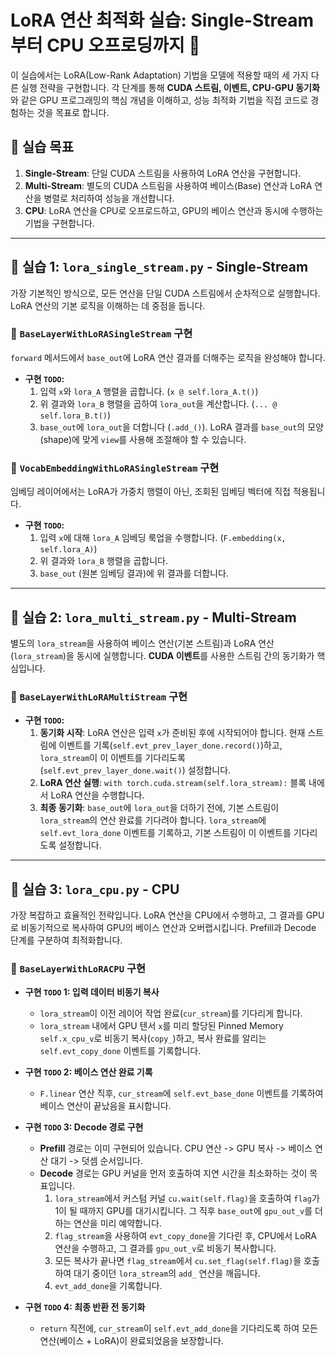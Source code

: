 # LoRA 연산 최적화 실습: Single-Stream부터 CPU 오프로딩까지 🚀

이 실습에서는 LoRA(Low-Rank Adaptation) 기법을 모델에 적용할 때의 세 가지 다른 실행 전략을 구현합니다. 각 단계를 통해 **CUDA 스트림, 이벤트, CPU-GPU 동기화**와 같은 GPU 프로그래밍의 핵심 개념을 이해하고, 성능 최적화 기법을 직접 코드로 경험하는 것을 목표로 합니다.

## 🎯 실습 목표

1.  **Single-Stream**: 단일 CUDA 스트림을 사용하여 LoRA 연산을 구현합니다.
2.  **Multi-Stream**: 별도의 CUDA 스트림을 사용하여 베이스(Base) 연산과 LoRA 연산을 병렬로 처리하여 성능을 개선합니다.
3.  **CPU**: LoRA 연산을 CPU로 오프로드하고, GPU의 베이스 연산과 동시에 수행하는 기법을 구현합니다.

***

## 📂 실습 1: `lora_single_stream.py` - Single-Stream

가장 기본적인 방식으로, 모든 연산을 단일 CUDA 스트림에서 순차적으로 실행합니다. LoRA 연산의 기본 로직을 이해하는 데 중점을 둡니다.

### 📝 `BaseLayerWithLoRASingleStream` 구현

`forward` 메서드에서 `base_out`에 LoRA 연산 결과를 더해주는 로직을 완성해야 합니다.

* **구현 `TODO`:**
    1.  입력 `x`와 `lora_A` 행렬을 곱합니다. (`x @ self.lora_A.t()`)
    2.  위 결과와 `lora_B` 행렬을 곱하여 `lora_out`을 계산합니다. (`... @ self.lora_B.t()`)
    3.  `base_out`에 `lora_out`을 더합니다 (`.add_()`). LoRA 결과를 `base_out`의 모양(shape)에 맞게 `view`를 사용해 조절해야 할 수 있습니다.


### 📝 `VocabEmbeddingWithLoRASingleStream` 구현

임베딩 레이어에서는 LoRA가 가중치 행렬이 아닌, 조회된 임베딩 벡터에 직접 적용됩니다.

* **구현 `TODO`:**
    1.  입력 `x`에 대해 `lora_A` 임베딩 룩업을 수행합니다. (`F.embedding(x, self.lora_A)`)
    2.  위 결과와 `lora_B` 행렬을 곱합니다.
    3.  `base_out` (원본 임베딩 결과)에 위 결과를 더합니다.


***

## 📂 실습 2: `lora_multi_stream.py` - Multi-Stream

별도의 `lora_stream`을 사용하여 베이스 연산(기본 스트림)과 LoRA 연산(`lora_stream`)을 동시에 실행합니다. **CUDA 이벤트**를 사용한 스트림 간의 동기화가 핵심입니다.

### 📝 `BaseLayerWithLoRAMultiStream` 구현

* **구현 `TODO`:**
    1.  **동기화 시작**: LoRA 연산은 입력 `x`가 준비된 후에 시작되어야 합니다. 현재 스트림에 이벤트를 기록(`self.evt_prev_layer_done.record()`)하고, `lora_stream`이 이 이벤트를 기다리도록(`self.evt_prev_layer_done.wait()`) 설정합니다.
    2.  **LoRA 연산 실행**: `with torch.cuda.stream(self.lora_stream):` 블록 내에서 LoRA 연산을 수행합니다.
    3.  **최종 동기화**: `base_out`에 `lora_out`을 더하기 전에, 기본 스트림이 `lora_stream`의 연산 완료를 기다려야 합니다. `lora_stream`에 `self.evt_lora_done` 이벤트를 기록하고, 기본 스트림이 이 이벤트를 기다리도록 설정합니다.

***

## 📂 실습 3: `lora_cpu.py` - CPU

가장 복잡하고 효율적인 전략입니다. LoRA 연산을 CPU에서 수행하고, 그 결과를 GPU로 비동기적으로 복사하여 GPU의 베이스 연산과 오버랩시킵니다. Prefill과 Decode 단계를 구분하여 최적화합니다.

### 📝 `BaseLayerWithLoRACPU` 구현

* **구현 `TODO` 1: 입력 데이터 비동기 복사**
    * `lora_stream`이 이전 레이어 작업 완료(`cur_stream`)를 기다리게 합니다.
    * `lora_stream` 내에서 GPU 텐서 `x`를 미리 할당된 Pinned Memory `self.x_cpu_v`로 비동기 복사(`copy_`)하고, 복사 완료를 알리는 `self.evt_copy_done` 이벤트를 기록합니다.

* **구현 `TODO` 2: 베이스 연산 완료 기록**
    * `F.linear` 연산 직후, `cur_stream`에 `self.evt_base_done` 이벤트를 기록하여 베이스 연산이 끝났음을 표시합니다.

* **구현 `TODO` 3: Decode 경로 구현**
    * **Prefill** 경로는 이미 구현되어 있습니다. CPU 연산 -> GPU 복사 -> 베이스 연산 대기 -> 덧셈 순서입니다.
    * **Decode** 경로는 GPU 커널을 먼저 호출하여 지연 시간을 최소화하는 것이 목표입니다.
        1.  `lora_stream`에서 커스텀 커널 `cu.wait(self.flag)`을 호출하여 `flag`가 1이 될 때까지 GPU를 대기시킵니다. 그 직후 `base_out`에 `gpu_out_v`를 더하는 연산을 미리 예약합니다.
        2.  `flag_stream`을 사용하여 `evt_copy_done`을 기다린 후, CPU에서 LoRA 연산을 수행하고, 그 결과를 `gpu_out_v`로 비동기 복사합니다.
        3.  모든 복사가 끝나면 `flag_stream`에서 `cu.set_flag(self.flag)`을 호출하여 대기 중이던 `lora_stream`의 `add_` 연산을 깨웁니다.
        4.  `evt_add_done`을 기록합니다.

* **구현 `TODO` 4: 최종 반환 전 동기화**
    * `return` 직전에, `cur_stream`이 `self.evt_add_done`을 기다리도록 하여 모든 연산(베이스 + LoRA)이 완료되었음을 보장합니다.
